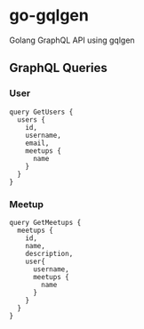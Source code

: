 # go-gqlgen
Golang GraphQL API using gqlgen

## GraphQL Queries

### User
```
query GetUsers {
  users {
    id,
    username,
    email,
    meetups {
      name
    }
  }
}
```

### Meetup

```
query GetMeetups {
  meetups {
    id,
    name,
    description,
    user{
      username,
      meetups {
        name
      }
    }
  }
}
```
